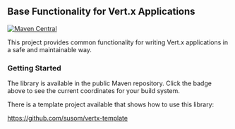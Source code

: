 ## Base Functionality for Vert.x Applications

[![Maven Central](https://maven-badges.herokuapp.com/maven-central/com.github.susom/vertx-base/badge.svg)](https://maven-badges.herokuapp.com/maven-central/com.github.susom/vertx-base)

This project provides common functionality for writing Vert.x applications in a safe and maintainable way.

### Getting Started

The library is available in the public Maven repository.
Click the badge above to see the current coordinates for your build system. 

There is a template project available that shows how to use this library:

https://github.com/susom/vertx-template

